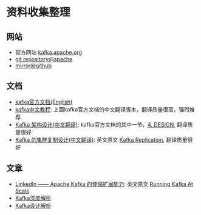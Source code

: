 资料收集整理
==========

## 网站

- 官方网站 [kafka.apache.org](http://kafka.apache.org/)
- [git repository@apache](git://git.apache.org/kafka.git)
- [mirror@github](https://github.com/apache/kafka)

## 文档

- [kafka官方文档(English)](http://kafka.apache.org/documentation/)
- [kafka中文教程](http://www.orchome.com/3): 上面kafka官方文档的中文翻译版本，翻译质量很高，强烈推荐
- [Kafka 架构设计(中文翻译)](http://download.csdn.net/download/elancom/8466447): kafka官方文档的其中一节，[4. DESIGN](http://kafka.apache.org/documentation/#design), 翻译质量很好
- [Kafka 的集群复制设计(中文翻译)](https://www.oschina.net/translate/kafka-replication): 英文原文 [Kafka Replication](https://cwiki.apache.org/confluence/display/KAFKA/Kafka+Replication), 翻译质量很好

## 文章

- [LinkedIn —— Apache Kafka 的伸缩扩展能力](https://www.oschina.net/translate/running-kafka-scale): 英文原文 [Running Kafka At Scale](https://engineering.linkedin.com/kafka/running-kafka-scale)
- [Kafka深度解析](http://www.jasongj.com/2015/01/02/Kafka%E6%B7%B1%E5%BA%A6%E8%A7%A3%E6%9E%90/)
- [Kafka设计解析](http://www.jasongj.com/2015/03/10/KafkaColumn1/)



